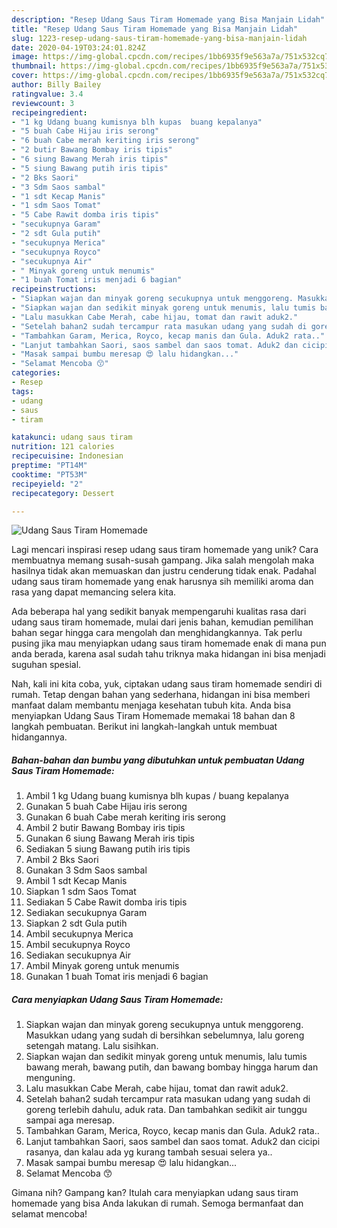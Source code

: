 ```yaml
---
description: "Resep Udang Saus Tiram Homemade yang Bisa Manjain Lidah"
title: "Resep Udang Saus Tiram Homemade yang Bisa Manjain Lidah"
slug: 1223-resep-udang-saus-tiram-homemade-yang-bisa-manjain-lidah
date: 2020-04-19T03:24:01.824Z
image: https://img-global.cpcdn.com/recipes/1bb6935f9e563a7a/751x532cq70/udang-saus-tiram-homemade-foto-resep-utama.jpg
thumbnail: https://img-global.cpcdn.com/recipes/1bb6935f9e563a7a/751x532cq70/udang-saus-tiram-homemade-foto-resep-utama.jpg
cover: https://img-global.cpcdn.com/recipes/1bb6935f9e563a7a/751x532cq70/udang-saus-tiram-homemade-foto-resep-utama.jpg
author: Billy Bailey
ratingvalue: 3.4
reviewcount: 3
recipeingredient:
- "1 kg Udang buang kumisnya blh kupas  buang kepalanya"
- "5 buah Cabe Hijau iris serong"
- "6 buah Cabe merah keriting iris serong"
- "2 butir Bawang Bombay iris tipis"
- "6 siung Bawang Merah iris tipis"
- "5 siung Bawang putih iris tipis"
- "2 Bks Saori"
- "3 Sdm Saos sambal"
- "1 sdt Kecap Manis"
- "1 sdm Saos Tomat"
- "5 Cabe Rawit domba iris tipis"
- "secukupnya Garam"
- "2 sdt Gula putih"
- "secukupnya Merica"
- "secukupnya Royco"
- "secukupnya Air"
- " Minyak goreng untuk menumis"
- "1 buah Tomat iris menjadi 6 bagian"
recipeinstructions:
- "Siapkan wajan dan minyak goreng secukupnya untuk menggoreng. Masukkan udang yang sudah di bersihkan sebelumnya, lalu goreng setengah matang. Lalu sisihkan."
- "Siapkan wajan dan sedikit minyak goreng untuk menumis, lalu tumis bawang merah, bawang putih, dan bawang bombay hingga harum dan menguning."
- "Lalu masukkan Cabe Merah, cabe hijau, tomat dan rawit aduk2."
- "Setelah bahan2 sudah tercampur rata masukan udang yang sudah di goreng terlebih dahulu, aduk rata. Dan tambahkan sedikit air tunggu sampai aga meresap."
- "Tambahkan Garam, Merica, Royco, kecap manis dan Gula. Aduk2 rata.."
- "Lanjut tambahkan Saori, saos sambel dan saos tomat. Aduk2 dan cicipi rasanya, dan kalau ada yg kurang tambah sesuai selera ya.."
- "Masak sampai bumbu meresap 😍 lalu hidangkan..."
- "Selamat Mencoba 😙"
categories:
- Resep
tags:
- udang
- saus
- tiram

katakunci: udang saus tiram 
nutrition: 121 calories
recipecuisine: Indonesian
preptime: "PT14M"
cooktime: "PT53M"
recipeyield: "2"
recipecategory: Dessert

---
```



![Udang Saus Tiram Homemade](https://img-global.cpcdn.com/recipes/1bb6935f9e563a7a/751x532cq70/udang-saus-tiram-homemade-foto-resep-utama.jpg)

Lagi mencari inspirasi resep udang saus tiram homemade yang unik? Cara membuatnya memang susah-susah gampang. Jika salah mengolah maka hasilnya tidak akan memuaskan dan justru cenderung tidak enak. Padahal udang saus tiram homemade yang enak harusnya sih memiliki aroma dan rasa yang dapat memancing selera kita.



Ada beberapa hal yang sedikit banyak mempengaruhi kualitas rasa dari udang saus tiram homemade, mulai dari jenis bahan, kemudian pemilihan bahan segar hingga cara mengolah dan menghidangkannya. Tak perlu pusing jika mau menyiapkan udang saus tiram homemade enak di mana pun anda berada, karena asal sudah tahu triknya maka hidangan ini bisa menjadi suguhan spesial.


Nah, kali ini kita coba, yuk, ciptakan udang saus tiram homemade sendiri di rumah. Tetap dengan bahan yang sederhana, hidangan ini bisa memberi manfaat dalam membantu menjaga kesehatan tubuh kita. Anda bisa menyiapkan Udang Saus Tiram Homemade memakai 18 bahan dan 8 langkah pembuatan. Berikut ini langkah-langkah untuk membuat hidangannya.

<!--inarticleads1-->

##### Bahan-bahan dan bumbu yang dibutuhkan untuk pembuatan Udang Saus Tiram Homemade:

1. Ambil 1 kg Udang buang kumisnya blh kupas / buang kepalanya
1. Gunakan 5 buah Cabe Hijau iris serong
1. Gunakan 6 buah Cabe merah keriting iris serong
1. Ambil 2 butir Bawang Bombay iris tipis
1. Gunakan 6 siung Bawang Merah iris tipis
1. Sediakan 5 siung Bawang putih iris tipis
1. Ambil 2 Bks Saori
1. Gunakan 3 Sdm Saos sambal
1. Ambil 1 sdt Kecap Manis
1. Siapkan 1 sdm Saos Tomat
1. Sediakan 5 Cabe Rawit domba iris tipis
1. Sediakan secukupnya Garam
1. Siapkan 2 sdt Gula putih
1. Ambil secukupnya Merica
1. Ambil secukupnya Royco
1. Sediakan secukupnya Air
1. Ambil  Minyak goreng untuk menumis
1. Gunakan 1 buah Tomat iris menjadi 6 bagian




<!--inarticleads2-->

##### Cara menyiapkan Udang Saus Tiram Homemade:

1. Siapkan wajan dan minyak goreng secukupnya untuk menggoreng. Masukkan udang yang sudah di bersihkan sebelumnya, lalu goreng setengah matang. Lalu sisihkan.
1. Siapkan wajan dan sedikit minyak goreng untuk menumis, lalu tumis bawang merah, bawang putih, dan bawang bombay hingga harum dan menguning.
1. Lalu masukkan Cabe Merah, cabe hijau, tomat dan rawit aduk2.
1. Setelah bahan2 sudah tercampur rata masukan udang yang sudah di goreng terlebih dahulu, aduk rata. Dan tambahkan sedikit air tunggu sampai aga meresap.
1. Tambahkan Garam, Merica, Royco, kecap manis dan Gula. Aduk2 rata..
1. Lanjut tambahkan Saori, saos sambel dan saos tomat. Aduk2 dan cicipi rasanya, dan kalau ada yg kurang tambah sesuai selera ya..
1. Masak sampai bumbu meresap 😍 lalu hidangkan...
1. Selamat Mencoba 😙




Gimana nih? Gampang kan? Itulah cara menyiapkan udang saus tiram homemade yang bisa Anda lakukan di rumah. Semoga bermanfaat dan selamat mencoba!

